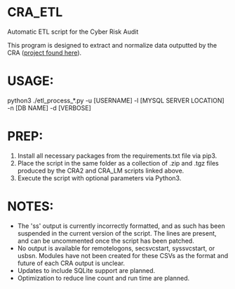 # CRA_ETL
Automatic ETL script for the Cyber Risk Audit 

This program is designed to extract and normalize data outputted by the CRA ([project found here](https://github.com/sdshook/Audit)). 

# USAGE:
python3 ./etl_process_\*.py -u \[USERNAME] -l \[MYSQL SERVER LOCATION] -n \[DB NAME] -d \[VERBOSE]

# PREP:
1. Install all necessary packages from the requirements.txt file via pip3.
2. Place the script in the same folder as a collection of .zip and .tgz files produced by the CRA2 and CRA_LM scripts linked above.
3. Execute the script with optional parameters via Python3.

# NOTES:
- The 'ss' output is currently incorrectly formatted, and as such has been suspended in the current version of the script. The lines are present, and can be uncommented once the script has been patched.
- No output is available for remotelogons, secsvcstart, syssvcstart, or usbsn. Modules have not been created for these CSVs as the format and future of each CRA output is unclear.
- Updates to include SQLite support are planned.
- Optimization to reduce line count and run time are planned.
